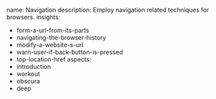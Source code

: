 name: Navigation
description: Employ navigation related techniques for browsers.
insights:
  - form-a-url-from-its-parts
  - navigating-the-browser-history
  - modify-a-website-s-url
  - warn-user-if-back-button-is-pressed
  - top-location-href
aspects:
  - introduction
  - workout
  - obscura
  - deep
